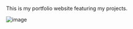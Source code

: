 This is my portfolio website featuring my projects.


![image](https://github.com/iammatinmarzban/my-portfolio/assets/51050924/ae2bb047-ca39-4f09-b673-021fcad59084)
